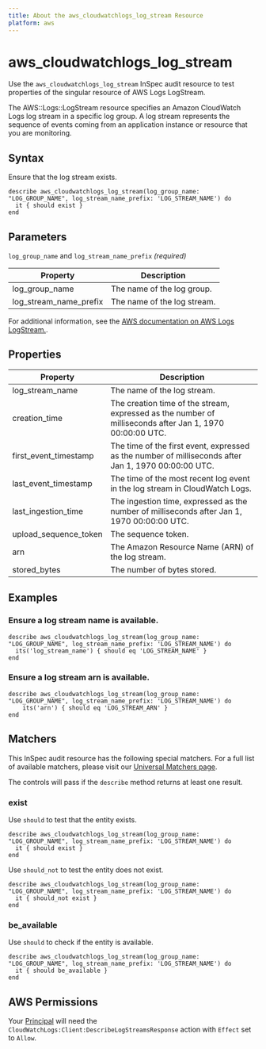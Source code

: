 ```yaml
---
title: About the aws_cloudwatchlogs_log_stream Resource
platform: aws
---
```


# aws_cloudwatchlogs_log_stream

Use the `aws_cloudwatchlogs_log_stream` InSpec audit resource to test properties of the singular resource of AWS Logs LogStream.

The AWS::Logs::LogStream resource specifies an Amazon CloudWatch Logs log stream in a specific log group. A log stream represents the sequence of events coming from an application instance or resource that you are monitoring.

## Syntax

Ensure that the log stream exists.

    describe aws_cloudwatchlogs_log_stream(log_group_name: "LOG_GROUP_NAME", log_stream_name_prefix: 'LOG_STREAM_NAME') do
      it { should exist }
    end

## Parameters

`log_group_name` and `log_stream_name_prefix` _(required)_

| Property | Description |
| --- | --- |
| log_group_name | The name of the log group. |
| log_stream_name_prefix | The name of the log stream. |

For additional information, see the [AWS documentation on AWS Logs LogStream.](https://docs.aws.amazon.com/AWSCloudFormation/latest/UserGuide/aws-resource-logs-logstream.html).

## Properties

| Property | Description |
| --- | --- |
| log_stream_name | The name of the log stream. |
| creation_time | The creation time of the stream, expressed as the number of milliseconds after Jan 1, 1970 00:00:00 UTC. |
| first_event_timestamp | The time of the first event, expressed as the number of milliseconds after Jan 1, 1970 00:00:00 UTC. |
| last_event_timestamp | The time of the most recent log event in the log stream in CloudWatch Logs.  |
| last_ingestion_time | The ingestion time, expressed as the number of milliseconds after Jan 1, 1970 00:00:00 UTC. |
| upload_sequence_token | The sequence token. |
| arn | The Amazon Resource Name (ARN) of the log stream. |
| stored_bytes | The number of bytes stored. |

## Examples

### Ensure a log stream name is available.
    describe aws_cloudwatchlogs_log_stream(log_group_name: "LOG_GROUP_NAME", log_stream_name_prefix: 'LOG_STREAM_NAME') do
      its('log_stream_name') { should eq 'LOG_STREAM_NAME' }
    end

### Ensure a log stream arn is available.
    describe aws_cloudwatchlogs_log_stream(log_group_name: "LOG_GROUP_NAME", log_stream_name_prefix: 'LOG_STREAM_NAME') do
        its('arn') { should eq 'LOG_STREAM_ARN' }
    end

## Matchers

This InSpec audit resource has the following special matchers. For a full list of available matchers, please visit our [Universal Matchers page](https://www.inspec.io/docs/reference/matchers/).

The controls will pass if the `describe` method returns at least one result.

### exist

Use `should` to test that the entity exists.

    describe aws_cloudwatchlogs_log_stream(log_group_name: "LOG_GROUP_NAME", log_stream_name_prefix: 'LOG_STREAM_NAME') do
      it { should exist }
    end

Use `should_not` to test the entity does not exist.

    describe aws_cloudwatchlogs_log_stream(log_group_name: "LOG_GROUP_NAME", log_stream_name_prefix: 'LOG_STREAM_NAME') do
      it { should_not exist }
    end

### be_available

Use `should` to check if the entity is available.

    describe aws_cloudwatchlogs_log_stream(log_group_name: "LOG_GROUP_NAME", log_stream_name_prefix: 'LOG_STREAM_NAME') do
      it { should be_available }
    end

## AWS Permissions

Your [Principal](https://docs.aws.amazon.com/IAM/latest/UserGuide/intro-structure.html#intro-structure-principal) will need the `CloudWatchLogs:Client:DescribeLogStreamsResponse` action with `Effect` set to `Allow`.